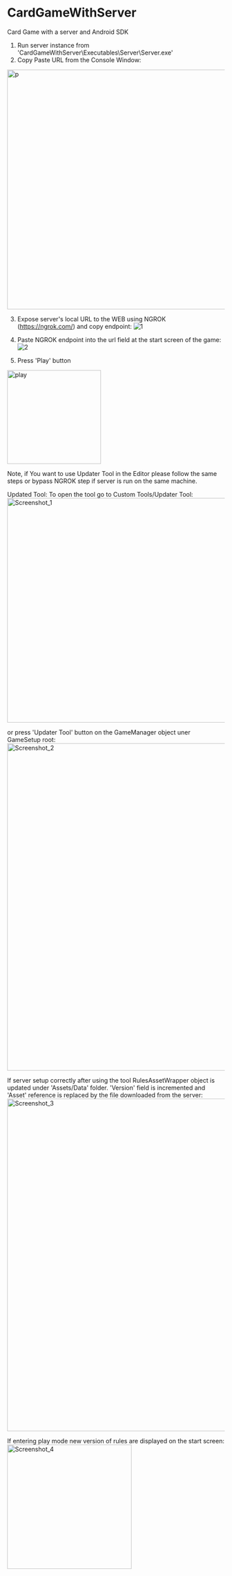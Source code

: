 # CardGameWithServer
Card Game with a server and Android SDK 

1. Run server instance from 'CardGameWithServer\Executables\Server\Server.exe'
2. Copy Paste URL from the Console Window:
<img width="555" alt="p" src="https://github.com/user-attachments/assets/a1546498-d73e-49b6-8c86-28bfaa36600b">

3. Expose server's local URL to the WEB using NGROK (https://ngrok.com/) and copy endpoint:
![1](https://github.com/user-attachments/assets/8957e45d-bee3-41d6-9758-aa4feeb3d18a)

4. Paste NGROK endpoint into the url field at the start screen of the game:
![2](https://github.com/user-attachments/assets/6e381c26-67c5-440b-9d11-a58112109343)

5. Press 'Play' button
<img width="217" alt="play" src="https://github.com/user-attachments/assets/27c9b01a-c640-46d6-aecf-282620a07b02">

Note, if You want to use Updater Tool in the Editor please follow the same steps or bypass NGROK step if server is run on the same machine.

Updated Tool:
To open the tool go to Custom Tools/Updater Tool:
<img width="520" alt="Screenshot_1" src="https://github.com/user-attachments/assets/a2e3e487-dd02-443c-9fad-a90c7c75f923">

or press 'Updater Tool' button on the GameManager object uner GameSetup root:
<img width="758" alt="Screenshot_2" src="https://github.com/user-attachments/assets/b83afe24-9d0f-4aba-b86a-4f1f59018619">

If server setup correctly after using the tool RulesAssetWrapper object is updated under 'Assets/Data' folder. 
'Version' field is incremented and 'Asset' reference is replaced by the file downloaded from the server:
<img width="770" alt="Screenshot_3" src="https://github.com/user-attachments/assets/60ac0b4a-ef3f-4afd-8a4d-8d336b0f8427">


If entering play mode new version of rules are displayed on the start screen:
<img width="288" alt="Screenshot_4" src="https://github.com/user-attachments/assets/9fddd422-3e63-4e5a-bfd4-9289a10b3eda">


 
